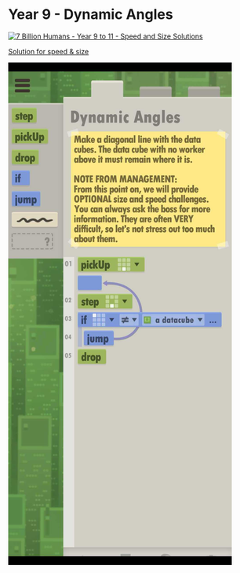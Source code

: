 # Year 9 - Dynamic Angles

[![7 Billion Humans - Year 9 to 11 - Speed and Size Solutions](https://img.youtube.com/vi/1-6M_yS5SmQ/0.jpg)](https://www.youtube.com/watch?v=1-6M_yS5SmQ&t=105s)

[Solution for speed & size](solution.txt)

![Solution for speed & size](solution.JPEG "Year 9")